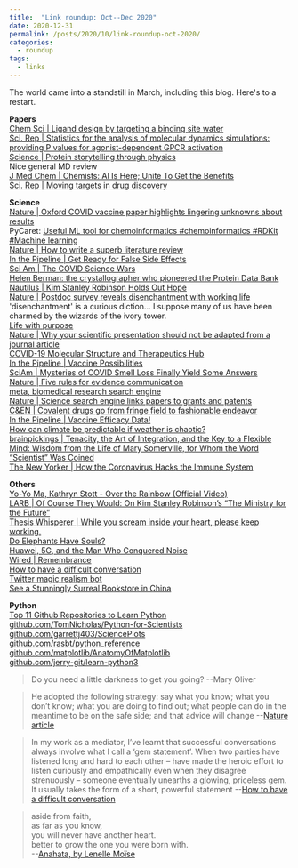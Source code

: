 ```yaml
---
title:  "Link roundup: Oct--Dec 2020"
date: 2020-12-31
permalink: /posts/2020/10/link-roundup-oct-2020/
categories: 
  - roundup
tags:
  - links
---
```


The world came into a standstill in March, including this blog. Here's to a restart.  
  
**Papers**  
[Chem Sci \| Ligand design by targeting a binding site water](https://pubs.rsc.org/en/content/articlelanding/2021/sc/d0sc04938g#!divAbstract)  
[Sci. Rep \| Statistics for the analysis of molecular dynamics simulations: providing P values for agonist-dependent GPCR activation](https://www.nature.com/articles/s41598-020-77072-4)  
[Science \| Protein storytelling through physics](https://science.sciencemag.org/content/370/6520/eaaz3041)  
Nice general MD review  
[J Med Chem \| Chemists: AI Is Here; Unite To Get the Benefits](https://pubs.acs.org/doi/10.1021/acs.jmedchem.0c00163)  
[Sci. Rep \| Moving targets in drug discovery](https://www.nature.com/articles/s41598-020-77033-x)  
  
**Science**   
[Nature \| Oxford COVID vaccine paper highlights lingering unknowns about results](https://www.nature.com/articles/d41586-020-03504-w)  
PyCaret: [Useful ML tool for chemoinformatics #chemoinformatics #RDKit #Machine learning](https://iwatobipen.wordpress.com/2020/12/06/useful-ml-tool-for-chemoinformatics-chemoinformatics-rdkit-machine-learning/)  
[Nature \| How to write a superb literature review](https://www.nature.com/articles/d41586-020-03422-x)  
[In the Pipeline \| Get Ready for False Side Effects](https://blogs.sciencemag.org/pipeline/archives/2020/12/04/get-ready-for-false-side-effects)  
[Sci Am \| The COVID Science Wars](https://www.scientificamerican.com/article/the-covid-science-wars1/)  
[Helen Berman: the crystallographer who pioneered the Protein Data Bank](https://physicsworld.com/a/the-crystallographer-who-pioneered-protein-data-banks/)  
[Nautilus \| Kim Stanley Robinson Holds Out Hope](http://nautil.us/issue/90/something-green/kim-stanley-robinson-holds-out-hope)  
[Nature \| Postdoc survey reveals disenchantment with working life](https://www.nature.com/articles/d41586-020-03191-7)  
'disenchantment' is a curious diction... I suppose many of us have been charmed by the wizards of the ivory tower.  
[Life with purpose](https://aeon.co/essays/the-biological-research-putting-purpose-back-into-life)  
[Nature \| Why your scientific presentation should not be adapted from a journal article](https://www.nature.com/articles/d41586-020-03300-6)  
[COVID-19 Molecular Structure and Therapeutics Hub](https://covid.molssi.org/structures/)  
[In the Pipeline \| Vaccine Possibilities](https://blogs.sciencemag.org/pipeline/archives/2020/11/18/vaccine-possibilities)  
[SciAm \| Mysteries of COVID Smell Loss Finally Yield Some Answers](https://www.scientificamerican.com/article/mysteries-of-covid-smell-loss-finally-yield-some-answers1/)   
[Nature \| Five rules for evidence communication](https://www.nature.com/articles/d41586-020-03189-1)  
[meta, biomedical research search engine ](https://www.meta.org/)  
[Nature \| Science search engine links papers to grants and patents](https://www.nature.com/articles/d41586-018-00688-0)  
[C&EN \| Covalent drugs go from fringe field to fashionable endeavor](https://cen.acs.org/pharmaceuticals/drug-discovery/Covalent-drugs-fringe-field-fashionable/98/i43)  
[In the Pipeline \| Vaccine Efficacy Data!](https://blogs.sciencemag.org/pipeline/archives/2020/11/09/vaccine-efficacy-data)  
[How can climate be predictable if weather is chaotic?](http://backreaction.blogspot.com/2020/10/how-can-climate-be-predictable-if.html)  
[brainpickings \| Tenacity, the Art of Integration, and the Key to a Flexible Mind: Wisdom from the Life of Mary Somerville, for Whom the Word “Scientist” Was Coined](https://www.brainpickings.org/2020/10/20/mary-somerville/)  
[The New Yorker \| How the Coronavirus Hacks the Immune System](https://www.newyorker.com/magazine/2020/11/09/how-the-coronavirus-hacks-the-immune-system)  
  
**Others**  
[Yo-Yo Ma, Kathryn Stott - Over the Rainbow (Official Video)](https://youtu.be/03GpPfOsFkQ)  
[LARB \| Of Course They Would: On Kim Stanley Robinson’s “The Ministry for the Future”](https://lareviewofbooks.org/article/of-course-they-would-on-kim-stanley-robinsons-the-ministry-for-the-future/)  
[Thesis Whisperer \| While you scream inside your heart, please keep working.](https://thesiswhisperer.com/2020/12/02/please-keep-doing-your-work-while-you-scream-inside-your-heart-a-guide-for-research-project-management-during-covid/)  
[Do Elephants Have Souls?](https://www.thenewatlantis.com/publications/do-elephants-have-souls)  
[Huawei, 5G, and the Man Who Conquered Noise](https://www.wired.com/story/huawei-5g-polar-codes-data-breakthrough/)  
[Wired \| Remembrance](https://www.wired.com/story/future-of-work-remembrance-lexi-pandell/)  
[How to have a difficult conversation](https://psyche.co/guides/use-mediation-techniques-to-overcome-the-muck-of-blame-and-anger)  
[Twitter magic realism bot](https://twitter.com/MagicRealismBot)  
[See a Stunningly Surreal Bookstore in China](https://www.smithsonianmag.com/smart-news/gorgeous-bookstore-china-creates-other-worldly-space-180976143/) 
  
**Python**  
[Top 11 Github Repositories to Learn Python](https://towardsdatascience.com/top-11-github-repositories-to-learn-python-e75e8676757a)    
[github.com/TomNicholas/Python-for-Scientists](https://github.com/TomNicholas/Python-for-Scientists)  
[github.com/garrettj403/SciencePlots](https://github.com/garrettj403/SciencePlots)  
[github.com/rasbt/python_reference](https://github.com/rasbt/python_reference)  
[github.com/matplotlib/AnatomyOfMatplotlib](https://github.com/matplotlib/AnatomyOfMatplotlib)  
[github.com/jerry-git/learn-python3](https://github.com/jerry-git/learn-python3)  
  
>Do you need a little darkness to get you going? --Mary Oliver  
  
>He adopted the following strategy: say what you know; what you don’t know; what you are doing to find out; what people can do in the meantime to be on the safe side; and that advice will change --[Nature article](https://www.nature.com/articles/d41586-020-03189-1)  
  
>In my work as a mediator, I’ve learnt that successful conversations always involve what I call a ‘gem statement’. When two parties have listened long and hard to each other – have made the heroic effort to listen curiously and empathically even when they disagree strenuously – someone eventually unearths a glowing, priceless gem. It usually takes the form of a short, powerful statement --[How to have a difficult conversation](https://psyche.co/guides/use-mediation-techniques-to-overcome-the-muck-of-blame-and-anger)  
  
>aside from faith,  
as far as you know,  
you will never have another heart.  
better to grow the one you were born with.  
--[Anahata, by Lenelle Moïse](https://www.3quarksdaily.com/3quarksdaily/2020/11/tuesday-poem-230.html)  
